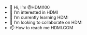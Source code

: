 - 👋 Hi, I’m @HDMI100
- 👀 I’m interested in HDMI
- 🌱 I’m currently learning HDMI
- 💞️ I’m looking to collaborate on HDMI
- 📫 How to reach me HDMI.COM


